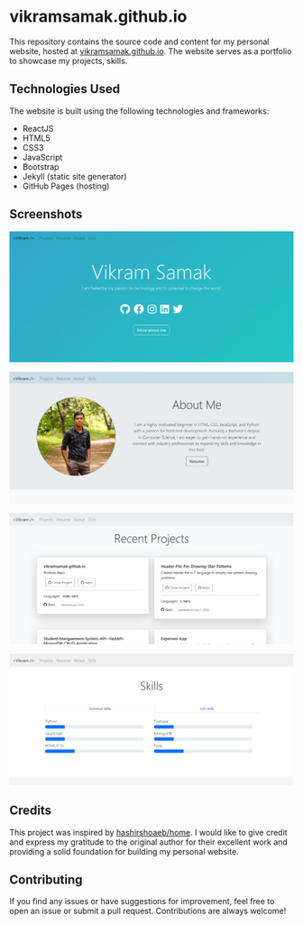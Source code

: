 # vikramsamak.github.io

This repository contains the source code and content for my personal website, hosted at [vikramsamak.github.io](https://vikramsamak.github.io/). The website serves as a portfolio to showcase my projects, skills.

## Technologies Used

The website is built using the following technologies and frameworks:

- ReactJS
- HTML5
- CSS3
- JavaScript
- Bootstrap
- Jekyll (static site generator)
- GitHub Pages (hosting)

## Screenshots

![Main](screenshots/Vikram-Samak-Portfolio-Main.png)

![About Me](screenshots/Vikram-Samak-Portfolio-About-Me.png)

![Recent Projects](screenshots/Vikram-Samak-Portfolio-Recent-Projects.png)

![Skills](screenshots/Vikram-Samak-Portfolio-Skills.png)

## Credits

This project was inspired by [hashirshoaeb/home](https://github.com/hashirshoaeb/home). I would like to give credit and express my gratitude to the original author for their excellent work and providing a solid foundation for building my personal website.

## Contributing

If you find any issues or have suggestions for improvement, feel free to open an issue or submit a pull request. Contributions are always welcome!
